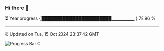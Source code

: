 ### Hi there 👋

⏳ Year progress { ███████████████████████▁▁▁▁▁▁▁ } 78.96 %

---

⏰ Updated on Tue, 15 Oct 2024 23:37:42 GMT

![Progress Bar CI](https://github.com/IshwaranRudhara/GIT-ACTION/workflows/Progress%20Bar%20CI/badge.svg)
